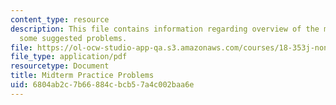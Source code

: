 ```yaml
---
content_type: resource
description: This file contains information regarding overview of the midterm and
  some suggested problems.
file: https://ol-ocw-studio-app-qa.s3.amazonaws.com/courses/18-353j-nonlinear-dynamics-i-chaos-fall-2012/6804ab2c7b66884cbcb57a4c002baa6e_MIT18_353JF12_midtermPra.pdf
file_type: application/pdf
resourcetype: Document
title: Midterm Practice Problems
uid: 6804ab2c-7b66-884c-bcb5-7a4c002baa6e
---
```

